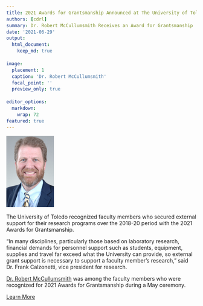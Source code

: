 ```yaml
---
title: 2021 Awards for Grantsmanship Announced at The University of Toledo
authors: [cdrl]
summary: Dr. Robert McCullumsmith Receives an Award for Grantsmanship 
date: '2021-06-29'
output: 
  html_document:
    keep_md: true

image:
  placement: 1
  caption: 'Dr. Robert McCullumsmith'
  focal_point: ''
  preview_only: true

editor_options: 
  markdown: 
    wrap: 72
featured: true
---
```


<img src="featured.jpg" style="width:25.0%;height:25.0%" />

The University of Toledo recognized faculty members who secured external support for their research programs over the 2018-20 period with the 2021 Awards for Grantsmanship.

“In many disciplines, particularly those based on laboratory research, financial demands for personnel support such as students, equipment, supplies and travel far exceed what the University can provide, so external grant support is necessary to support a faculty member’s research,” said Dr. Frank Calzonetti, vice president for research.

[Dr. Robert McCullumsmith](/authors/rob) was among the faculty members who were recognized for 2021 Awards for Grantsmanship during a May ceremony.

[Learn More](http://news.utoledo.edu/index.php/06_03_2021/2021-awards-for-grantsmanship-announced)
 




